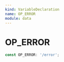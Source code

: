 ```yaml
---
kind: VariableDeclaration
name: OP_ERROR
module: data
---
```


# OP_ERROR

```ts
const OP_ERROR: '/error';
```
